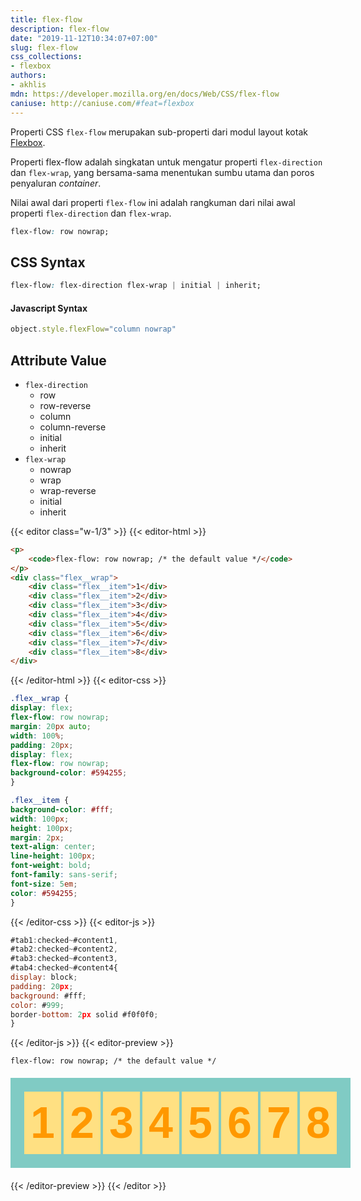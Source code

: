 ```yaml
---
title: flex-flow
description: flex-flow
date: "2019-11-12T10:34:07+07:00"
slug: flex-flow
css_collections:
- flexbox
authors:
- akhlis
mdn: https://developer.mozilla.org/en/docs/Web/CSS/flex-flow
caniuse: http://caniuse.com/#feat=flexbox
---
```


Properti CSS `flex-flow` merupakan sub-properti dari modul layout kotak [Flexbox](/css/flexbox).

Properti flex-flow adalah singkatan untuk mengatur properti `flex-direction` dan `flex-wrap`, yang bersama-sama
menentukan sumbu utama dan poros penyaluran _container_.

Nilai awal dari properti `flex-flow` ini adalah rangkuman dari nilai awal properti `flex-direction` dan `flex-wrap`.

```css
flex-flow: row nowrap;
```

## CSS Syntax
```css
flex-flow: flex-direction flex-wrap | initial | inherit;
```

#### Javascript Syntax
```js
object.style.flexFlow="column nowrap"
```

## Attribute Value

- `flex-direction`
    - row
    - row-reverse
    - column
    - column-reverse
    - initial
    - inherit
- `flex-wrap`
    - nowrap
    - wrap
    - wrap-reverse
    - initial
    - inherit

{{< editor class="w-1/3" >}}
{{< editor-html >}}
```html
<p>
    <code>flex-flow: row nowrap; /* the default value */</code>
</p>
<div class="flex__wrap">
    <div class="flex__item">1</div>
    <div class="flex__item">2</div>
    <div class="flex__item">3</div>
    <div class="flex__item">4</div>
    <div class="flex__item">5</div>
    <div class="flex__item">6</div>
    <div class="flex__item">7</div>
    <div class="flex__item">8</div>
</div>
```
{{< /editor-html >}}
{{< editor-css >}}
```css
.flex__wrap {
display: flex;
flex-flow: row nowrap;
margin: 20px auto;
width: 100%;
padding: 20px;
display: flex;
flex-flow: row nowrap;
background-color: #594255;
}

.flex__item {
background-color: #fff;
width: 100px;
height: 100px;
margin: 2px;
text-align: center;
line-height: 100px;
font-weight: bold;
font-family: sans-serif;
font-size: 5em;
color: #594255;
}
```
{{< /editor-css >}}
{{< editor-js >}}
```js
#tab1:checked~#content1,
#tab2:checked~#content2,
#tab3:checked~#content3,
#tab4:checked~#content4{
display: block;
padding: 20px;
background: #fff;
color: #999;
border-bottom: 2px solid #f0f0f0;
}
```
{{< /editor-js >}}
{{< editor-preview >}}
<p>
    <code>flex-flow: row nowrap; /* the default value */</code>
</p>
<div class="flex__wrap">
    <div class="flex__item">1</div>
    <div class="flex__item">2</div>
    <div class="flex__item">3</div>
    <div class="flex__item">4</div>
    <div class="flex__item">5</div>
    <div class="flex__item">6</div>
    <div class="flex__item">7</div>
    <div class="flex__item">8</div>
</div>
{{< /editor-preview >}}
{{< /editor >}}



<style type="text/css">
    .flex__wrap {
        display: flex;
        flex-flow: row nowrap;
        margin: 20px auto;
        width: 100%;
        padding: 20px;
        display: flex;
        flex-flow: row nowrap;
        background-color: #80CBC4;
    }

    .flex__item {
        background-color: #FFE082;
        width: 100px;
        height: 100px;
        margin: 2px;
        text-align: center;
        line-height: 100px;
        font-weight: bold;
        font-family: sans-serif;
        font-size: 5em;
        color: #FF9800;
    }
</style>